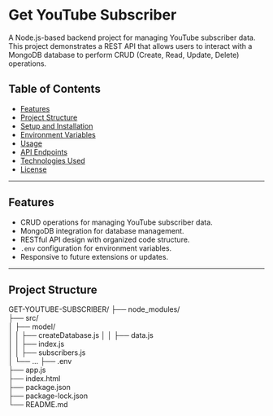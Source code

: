 # Get YouTube Subscriber

A Node.js-based backend project for managing YouTube subscriber data. This project demonstrates a REST API that allows users to interact with a MongoDB database to perform CRUD (Create, Read, Update, Delete) operations.

## Table of Contents

- [Features](#features)
- [Project Structure](#project-structure)
- [Setup and Installation](#setup-and-installation)
- [Environment Variables](#environment-variables)
- [Usage](#usage)
- [API Endpoints](#api-endpoints)
- [Technologies Used](#technologies-used)
- [License](#license)

---

## Features

- CRUD operations for managing YouTube subscriber data.
- MongoDB integration for database management.
- RESTful API design with organized code structure.
- `.env` configuration for environment variables.
- Responsive to future extensions or updates.

---

## Project Structure

GET-YOUTUBE-SUBSCRIBER/
├── node_modules/            
├── src/                     
│   ├── model/               
│   │   ├── createDatabase.js 
│   │   ├── data.js            
│   │   ├── index.js          
│   │   ├── subscribers.js    
│   └── ...
├── .env                    
├── app.js                  
├── index.html              
├── package.json            
├── package-lock.json        
└── README.md
